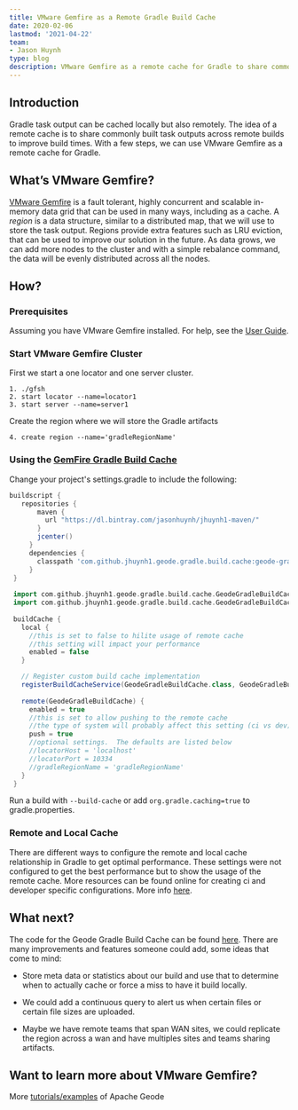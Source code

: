```yaml
---
title: VMware Gemfire as a Remote Gradle Build Cache
date: 2020-02-06
lastmod: '2021-04-22'
team:
- Jason Huynh
type: blog
description: VMware Gemfire as a remote cache for Gradle to share commonly built task outputs across remote builds to improve build times.
---
```


## Introduction
Gradle task output can be cached locally but also remotely. The idea of a remote cache is to share commonly built task outputs across remote builds to improve build times. With a few steps, we can use VMware Gemfire as a remote cache for Gradle.

## What’s VMware Gemfire?
[VMware Gemfire](https://www.vmware.com/products/gemfire.html) is a fault tolerant, highly concurrent and scalable in-memory data grid that can be used in many ways, including as a cache. A *region* is a data structure, similar to a distributed map, that we will use to store the task output. Regions provide extra features such as LRU eviction, that can be used to improve our solution in the future. As data grows, we can add more nodes to the cluster and with a simple rebalance command, the data will be evenly distributed across all the nodes.

## How?

### Prerequisites

Assuming you have VMware Gemfire installed. For help, see the [User Guide](https://docs.vmware.com/en/VMware-GemFire/index.html).

### Start VMware Gemfire Cluster

First we start a one locator and one server cluster.

```
1. ./gfsh 
2. start locator --name=locator1
3. start server --name=server1 
```

Create the region where we will store the Gradle artifacts

```
4. create region --name='gradleRegionName' 
```

### Using the [GemFire Gradle Build Cache](https://github.com/jhuynh1/geode-gradle-build-cache)

Change your project's settings.gradle to include the following:

```groovy
buildscript {
   repositories {
       maven {
         url "https://dl.bintray.com/jasonhuynh/jhuynh1-maven/"
       }
       jcenter()
     }
     dependencies {
       classpath 'com.github.jhuynh1.geode.gradle.build.cache:geode-gradle-build-cache:0.1'
     }
 }
 
 import com.github.jhuynh1.geode.gradle.build.cache.GeodeGradleBuildCache
 import com.github.jhuynh1.geode.gradle.build.cache.GeodeGradleBuildCacheServiceFactory
 
 buildCache {
   local {
     //this is set to false to hilite usage of remote cache
     //this setting will impact your performance
     enabled = false 
   }

   // Register custom build cache implementation
   registerBuildCacheService(GeodeGradleBuildCache.class, GeodeGradleBuildCacheServiceFactory.class)
 
   remote(GeodeGradleBuildCache) {
     enabled = true 
     //this is set to allow pushing to the remote cache
     //the type of system will probably affect this setting (ci vs dev)
     push = true
     //optional settings.  The defaults are listed below
     //locatorHost = 'localhost'
     //locatorPort = 10334
     //gradleRegionName = 'gradleRegionName'
   }
 }
```

Run a build with `--build-cache` or add `org.gradle.caching=true` to gradle.properties.

### Remote and Local Cache
There are different ways to configure the remote and local cache relationship in Gradle to get optimal performance. These settings were not configured to get the best performance but to show the usage of the remote cache. More resources can be found online for creating ci and developer specific configurations. More info [here](https://docs.gradle.org/current/userguide/build_cache.html).

## What next?
The code for the Geode Gradle Build Cache can be found [here](https://github.com/jhuynh1/geode-gradle-build-cache). There are many improvements and features someone could add, some ideas that come to mind:

   * Store meta data or statistics about our build and use that to determine when to actually cache or force a miss to have it build locally.  

   * We could add a continuous query to alert us when certain files or certain file sizes are uploaded.  

   * Maybe we have remote teams that span WAN sites, we could replicate the region across a wan and have multiples sites and teams sharing artifacts.

## Want to learn more about VMware Gemfire?

More [tutorials/examples](https://github.com/gemfire/gemfire-examples) of Apache Geode </br>